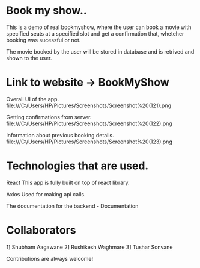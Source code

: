 # Book my show..

This is a demo of real bookmyshow, where the user can book a movie with specified seats at a specified slot and get a confirmation that, wheteher booking was sucessful or not.

The movie booked by the user will be stored in database and is retrived and shown to the user.

# Link to website -> BookMyShow

Overall UI of the app.
file:///C:/Users/HP/Pictures/Screenshots/Screenshot%20(121).png

Getting confirmations from server.
file:///C:/Users/HP/Pictures/Screenshots/Screenshot%20(122).png

Information about previous booking details.
file:///C:/Users/HP/Pictures/Screenshots/Screenshot%20(123).png

# Technologies that are used.

React
This app is fully built on top of react library.

Axios
Used for making api calls.

The documentation for the backend - Documentation

# Collaborators

1] Shubham Aagawane
2] Rushikesh Waghmare
3] Tushar Sonvane

Contributions are always welcome!
